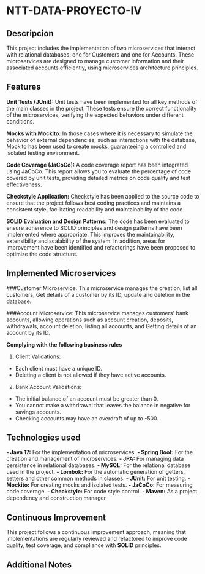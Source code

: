 # NTT-DATA-PROYECTO-IV

## Descripcion

This project includes the implementation of two microservices that interact with relational databases: one for Customers and one for Accounts. These microservices are designed to manage customer information and their associated accounts efficiently, using microservices architecture principles.

## Features

**Unit Tests (JUnit):**
Unit tests have been implemented for all key methods of the main classes in the project. These tests ensure the correct functionality of the microservices, verifying the expected behaviors under different conditions.

**Mocks with Mockito:**
In those cases where it is necessary to simulate the behavior of external dependencies, such as interactions with the database, Mockito has been used to create mocks, guaranteeing a controlled and isolated testing environment.

**Code Coverage (JaCoCo):**
A code coverage report has been integrated using JaCoCo. This report allows you to evaluate the percentage of code covered by unit tests, providing detailed metrics on code quality and test effectiveness.

**Checkstyle Application:**
Checkstyle has been applied to the source code to ensure that the project follows best coding practices and maintains a consistent style, facilitating readability and maintainability of the code.

**SOLID Evaluation and Design Patterns:**
The code has been evaluated to ensure adherence to SOLID principles and design patterns have been implemented where appropriate. This improves the maintainability, extensibility and scalability of the system. In addition, areas for improvement have been identified and refactorings have been proposed to optimize the code structure.

## Implemented Microservices

###Customer Microservice:
This microservice manages the creation, list all customers, Get details of a customer by its ID, update and deletion in the database.

###Account Microservice:
This microservice manages customers' bank accounts, allowing operations such as account creation, deposits, withdrawals, account deletion, listing all accounts, and Getting details of an account by its ID.

**Complying with the following business rules**
1. Client Validations:
- Each client must have a unique ID.
- Deleting a client is not allowed if they have active accounts.
2. Bank Account Validations:
- The initial balance of an account must be greater than 0.
- You cannot make a withdrawal that leaves the balance in negative for savings accounts.
- Checking accounts may have an overdraft of up to -500.

## Technologies used

**- Java 17:** For the implementation of microservices. 
**- Spring Boot:** For the creation and management of microservices. 
**- JPA:** For managing data persistence in relational databases.
**- MySQL:** For the relational database used in the project.
**- Lombok:** For the automatic generation of getters, setters and other common methods in classes.
**- JUnit:** For unit testing. 
**- Mockito:** For creating mocks and isolated tests. 
**- JaCoCo:** For measuring code coverage. 
**- Checkstyle:** For code style control. 
**- Maven:** As a project dependency and construction manager

## Continuous Improvement

This project follows a continuous improvement approach, meaning that implementations are regularly reviewed and refactored to improve code quality, test coverage, and compliance with **SOLID** principles.

## Additional Notes
